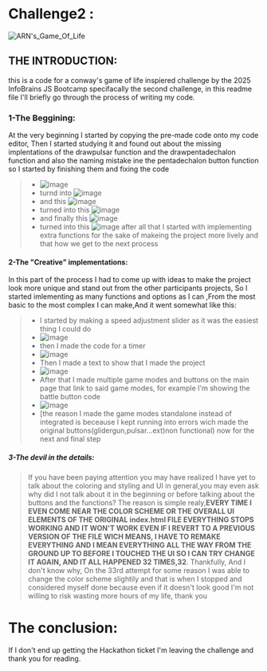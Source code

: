 # Challenge2 :
![ARN's_Game_Of_Life](https://github.com/user-attachments/assets/f9627cad-54e3-4f8f-b75b-c033ce6c610f)
## **THE INTRODUCTION:** 
this is a code for a conway's game of life inspiered challenge by the 2025 InfoBrains JS Bootcamp specifacally the second challenge, in this readme file I'll briefly go through the process of writing my code.
### **1-The Beggining:**
At the very beginning I started by copying the pre-made code onto my code editor, Then I started studying it and found out about the missing implentations of the drawpulsar function and the drawpentadechalon function and also the naming mistake ine the pentadechalon button function so I started by finishing them and fixing the code
>- ![image](https://github.com/user-attachments/assets/8cbcd666-3b19-486e-9f9b-fcf3957ccdd2)
>- turnd into ![image](https://github.com/user-attachments/assets/e4aa31d3-277b-4567-9506-340d73084f84)
>- and this ![image](https://github.com/user-attachments/assets/ce4fc3e6-a63f-457e-85ee-86b2a2c7fa8f)
>- turned into this ![image](https://github.com/user-attachments/assets/5e9f4a71-c1db-4081-889e-4d738a1aefe5)
>- and finally this ![image](https://github.com/user-attachments/assets/aa610a97-3e55-4517-abda-c085e1ada4eb)
>- turned into this ![image](https://github.com/user-attachments/assets/ed3e1a91-ba2b-408e-a019-491d5d649b63)
after all that I started with implementing extra functions for the sake of makeing the project more lively and that how we get to the next process
#### **2-The "Creative" implementations:**
In this part of the process I had to come up with ideas to make the project look more unique and stand out from the other participants projects, So I started imlementing as many functions and options as I can ,From the most basic to the most complex I can make,And it went somewhat like this:
>- I started by making a speed adjustment slider as it was the easiest thing I could do
>- ![image](https://github.com/user-attachments/assets/cb88aca9-502c-45b5-a2df-960369453e4a)
>- then I made the code for a timer
>- ![image](https://github.com/user-attachments/assets/fe893f21-3543-4e35-9496-a2b2078ddd4e)
>- Then I made a text to show that I made the project
>- ![image](https://github.com/user-attachments/assets/65a98a8d-9c73-480e-9552-0088bc2460b9)
>- After that I made multiple game modes and buttons on the main page that link to said game modes, for example I'm showing the battle button code
>- ![image](https://github.com/user-attachments/assets/67b67c2f-db44-4448-83f8-03ac992d0d0b)
>- [the reason I made the game modes standalone instead of integrated is beceause I kept running into errors wich made the original buttons(glidergun,pulsar...ext)non functional)
now for the next and final step
##### **3-The devil in the details:**
>If you have been paying attention you may have realized I have yet to talk about the coloring and styling and UI in general,you may even ask why did I not talk about it in the beginning or before talking about the buttons and the functions?
>The reason is simple realy,**EVERY TIME I EVEN COME NEAR THE COLOR SCHEME OR THE OVERALL UI ELEMENTS OF THE ORIGINAL index.html FILE EVERYTHING STOPS WORKING AND IT WON'T WORK EVEN IF I REVERT TO A PREVIOUS VERSION OF THE FILE WICH MEANS, I HAVE TO REMAKE EVERYTHING AND I MEAN EVERYTHING ALL THE WAY FROM THE GROUND UP TO BEFORE I TOUCHED THE UI SO I CAN TRY CHANGE IT AGAIN, AND IT ALL HAPPENED 32 TIMES,32**.
>Thankfully, And I don't know why, On the 33rd attempt for some reason I was able to change the color scheme slightily and that is when I stopped and considered myself done because even if it doesn't look good I'm not willing to risk wasting more hours of my life, thank you
# **The conclusion:**
If I don't end up getting the Hackathon ticket I'm leaving the challenge and thank you for reading.
